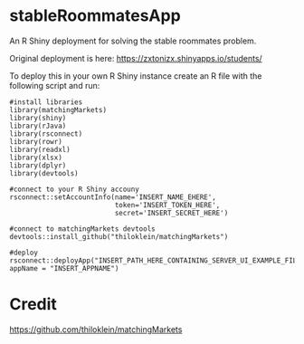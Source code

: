 # stableRoommatesApp
An R Shiny deployment for solving the stable roommates problem.

Original deployment is here: https://zxtonizx.shinyapps.io/students/

To deploy this in your own R Shiny instance create an R file with the following script and run:
```
#install libraries
library(matchingMarkets)
library(shiny)
library(rJava)
library(rsconnect)
library(rowr)
library(readxl)
library(xlsx)
library(dplyr) 
library(devtools) 

#connect to your R Shiny accouny
rsconnect::setAccountInfo(name='INSERT_NAME_EHERE',
                          token='INSERT_TOKEN_HERE',
                          secret='INSERT_SECRET_HERE')

#connect to matchingMarkets devtools
devtools::install_github("thiloklein/matchingMarkets")

#deploy
rsconnect::deployApp("INSERT_PATH_HERE_CONTAINING_SERVER_UI_EXAMPLE_FILES", appName = "INSERT_APPNAME")
```

# Credit
https://github.com/thiloklein/matchingMarkets
